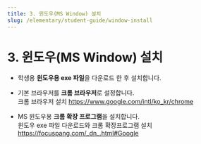 ```yaml
---
title: 3. 윈도우(MS Window) 설치
slug: /elementary/student-guide/window-install
---
```


# 3. 윈도우(MS Window) 설치

- 학생용 **윈도우용 exe 파일**을 다운로드 한 후 설치합니다.

- 기본 브라우저를 **크롬 브라우저**로 설정합니다.\
  크롬 브라우저 설치 https://www.google.com/intl/ko_kr/chrome

- MS 윈도우용 **크롬 확장 프로그램**을 설치합니다.\
  윈도우 exe 파일 다운로드와 크롬 확장프로그램 설치 https://focuspang.com/_dn_.html#Google
